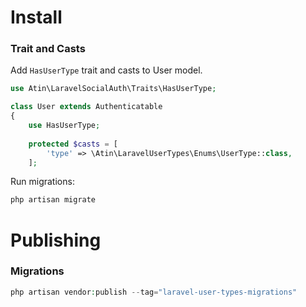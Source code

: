 # Install
### Trait and Casts
Add ```HasUserType``` trait and casts to User model.

```php
use Atin\LaravelSocialAuth\Traits\HasUserType;

class User extends Authenticatable
{
    use HasUserType;
    
    protected $casts = [
        'type' => \Atin\LaravelUserTypes\Enums\UserType::class,
    ];
```

Run migrations:
```php
php artisan migrate
```

# Publishing
### Migrations
```php
php artisan vendor:publish --tag="laravel-user-types-migrations"
```